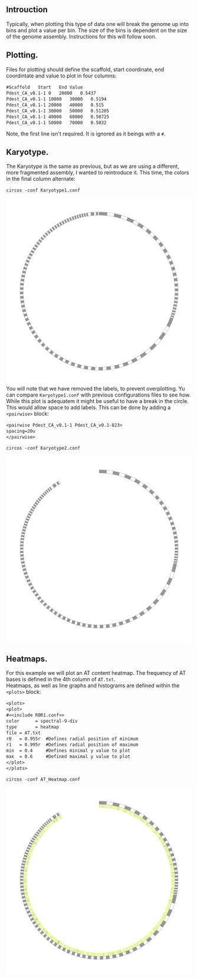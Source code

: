 ## Introuction
Typically, when plotting this type of data one will break the genome up into bins and plot a value per bin. The size of the bins is dependent on the size of the genome assembly. Instructions for this will follow soon.

## Plotting.
Files for plotting should define the scaffold, start coordinate, end coordintate and value to plot in four columns:
```
#Scaffold	Start	End	Value
Pdest_CA_v0.1-1	0	20000	0.5437
Pdest_CA_v0.1-1	10000	30000	0.5194
Pdest_CA_v0.1-1	20000	40000	0.515
Pdest_CA_v0.1-1	30000	50000	0.51205
Pdest_CA_v0.1-1	40000	60000	0.50725
Pdest_CA_v0.1-1	50000	70000	0.5032
```
Note, the first line isn't required. It is ignored as it beings with a `#`.

## Karyotype.
The Karyotype is the same as previous, but as we are using a different, more fragmented assembly, I wanted to reintroduce it. This time, the colors in the final column alternate:
```
circos -conf Karyotype1.conf
```
![Backbone Karyotype](./images/Karyotpe1.png)
You will note that we have removed the labels, to prevent overplotting. Yu can compare `Karyotype1.conf` with previous configurations files to see how.
While this plot is adequatem it might be useful to have a break in the circle. This would allow space to add labels. This can be done by adding a `<pairwise>` block:
```
<pairwise Pdest_CA_v0.1-1 Pdest_CA_v0.1-823>
spacing=20u
</pairwise>
```

```
circos -conf Karyotype2.conf
```

![Karyotype with break](./images/Karyotype2.png)

## Heatmaps.
For this example we will plot an AT content heatmap. The frequency of AT bases is defined in the 4th column of `AT.txt`.\
Heatmaps, as well as line graphs and histograms are defined within the `<plots>` block:
```
<plots>
<plot>
#<<include R0R1.conf>>
color      = spectral-9-div
type       = heatmap
file = AT.txt
r0   = 0.955r  #Defines radial position of minimum
r1   = 0.995r  #Defines radial position of maximum
min  = 0.4     #Defines minimal y value to plot
max  = 0.6     #Defined maximal y value to plot
</plot>
</plots>
```

```
circos -conf AT_Heatmap.conf
```

![AT content heatmap](./images/Heatmap.png)
